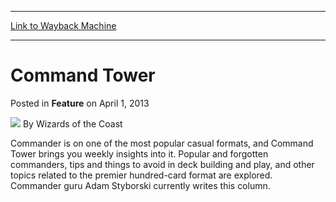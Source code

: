 
---
[Link to Wayback Machine](https://web.archive.org/web/20220121170044/https://magic.wizards.com/en/articles/archive/feature/command-tower-2013-04-01)

[_metadata_:wayback_url]:- "https://magic.wizards.com/en/articles/archive/feature/command-tower-2013-04-01"
[_metadata_:wayback_raw_url]:- "https://web.archive.org/web/20220121170044id_/https://magic.wizards.com/en/articles/archive/feature/command-tower-2013-04-01"
[_metadata_:wayback_capture_timestamp]:- "2022-01-21 17:00:44+00:00"
[_metadata_:description]:- "Commander is on one of the most popular casual formats, and Command Tower brings you weekly insights into it. Popular and forgotten commanders, tips and things to avoid in deck building and play, and other topics related to the premier hundred-card format are explored. Commander guru Adam Styborski currently writes this column."
[_metadata_:generator]:- "Drupal 7 (http://drupal.org)"
[_metadata_:publish_date]:- "2013-04-01"
---


Command Tower
=============



 Posted in **Feature**
 on April 1, 2013 






![](https://media.magic.wizards.com/styles/auth_small/public/images/person/wizards_author.jpg)
By Wizards of the Coast












Commander is on one of the most popular casual formats, and Command Tower brings you weekly insights into it. Popular and forgotten commanders, tips and things to avoid in deck building and play, and other topics related to the premier hundred-card format are explored. Commander guru Adam Styborski currently writes this column.








